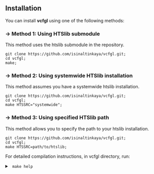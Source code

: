 ## Installation

<!-- ### Prerequisites

HTSlib -->

You can install **vcfgl** using one of the following methods:

### &rarr; Method 1: Using HTSlib submodule

This method uses the htslib submodule in the repository.

```shell
git clone https://github.com/isinaltinkaya/vcfgl.git;
cd vcfgl;
make;
```

### &rarr; Method 2: Using systemwide HTSlib installation

This method assumes you have a systemwide htslib installation.

```shell
git clone https://github.com/isinaltinkaya/vcfgl.git;
cd vcfgl;
make HTSSRC="systemwide";
```

### &rarr; Method 3: Using specified HTSlib path

This method allows you to specify the path to your htslib installation.

```shell
git clone https://github.com/isinaltinkaya/vcfgl.git;
cd vcfgl;
make HTSSRC=path/to/htslib;
```

For detailed compilation instructions, in vcfgl directory, run:

<details><summary> <code> make help </code></summary>

<pre>$ make help

----------------------------------------
 Program: vcfgl
 Version: v0.4-bb8df2d
 License: GNU GPLv3.0
----------------------------------------

 Usage:
   make [target] [FLAG=value...]

 Targets:
   help    - Print this help message
   dev     - Compile in developer/debug mode (activates flags: -g -Wall -O0)
   clean   - Clean up the directory
   test    - Run unit tests

 Flags:
   HTSSRC  - Specifies the source of HTSlib.
       Values:
       (empty)          - Use the HTSlib submodule [default]
       systemwide       - Use the systemwide HTSlib installation
       /path/to/htslib  - Use the HTSlib installation at /path/to/htslib

 Examples:
   make                         - Compile in release mode using HTSlib submodule
   make HTSSRC=/path/to/htslib  - Compile in release mode using /path/to/htslib
   make dev HTSSRC=systemwide   - Compile in developer mode using the systemwide HTSlib installation

 Note: If no values are provided for HTSSRC, CXX, CXXFLAGS, or LIBS, defaults will be used.

</pre>
</details>


